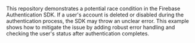 This repository demonstrates a potential race condition in the Firebase Authentication SDK. If a user's account is deleted or disabled during the authentication process, the SDK may throw an unclear error. This example shows how to mitigate the issue by adding robust error handling and checking the user's status after authentication completes.